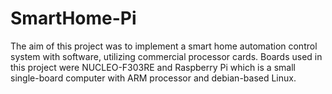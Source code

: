# SmartHome-Pi
The aim of this project was to implement a smart home automation control system with software, utilizing commercial processor cards. Boards used in this project were NUCLEO-F303RE and Raspberry Pi which is a small single-board computer with ARM processor and debian-based Linux.

